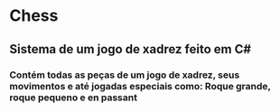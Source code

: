 # Chess
## Sistema de um jogo de xadrez feito em C#
### Contém todas as peças de um jogo de xadrez, seus movimentos e até jogadas especiais como: Roque grande, roque pequeno e en passant
